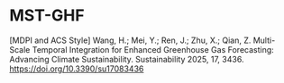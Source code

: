 # MST-GHF
[MDPI and ACS Style] Wang, H.; Mei, Y.; Ren, J.; Zhu, X.; Qian, Z. Multi-Scale Temporal Integration for Enhanced Greenhouse Gas Forecasting: Advancing Climate Sustainability. Sustainability 2025, 17, 3436. https://doi.org/10.3390/su17083436
